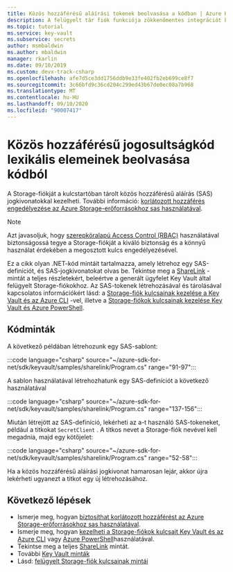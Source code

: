 ```yaml
---
title: Közös hozzáférésű aláírási tokenek beolvasása a kódban | Azure Key Vault
description: A felügyelt tár fiók funkciója zökkenőmentes integrációt biztosít Azure Key Vault és egy Azure Storage-fiók között. Ez a példa a .NET-hez készült Azure SDK-t használja az SAS-tokenek kezeléséhez.
ms.topic: tutorial
ms.service: key-vault
ms.subservice: secrets
author: msmbaldwin
ms.author: mbaldwin
manager: rkarlin
ms.date: 09/10/2019
ms.custom: devx-track-csharp
ms.openlocfilehash: afe7d5ce3dd1756ddb9e33fe402fb2eb699ce8f7
ms.sourcegitcommit: 3c66bfd9c36cd204c299ed43b67de0ec08a7b968
ms.translationtype: MT
ms.contentlocale: hu-HU
ms.lasthandoff: 09/10/2020
ms.locfileid: "90007417"
---
```

# <a name="fetch-shared-access-signature-tokens-in-code"></a>Közös hozzáférésű jogosultságkód lexikális elemeinek beolvasása kódból

A Storage-fiókját a kulcstartóban tárolt közös hozzáférésű aláírás (SAS) jogkivonatokkal kezelheti. További információ: [korlátozott hozzáférés engedélyezése az Azure Storage-erőforrásokhoz sas használatával](../../storage/common/storage-sas-overview.md).

> [!NOTE]
> Azt javasoljuk, hogy [szerepköralapú Access Control (RBAC)](../../storage/common/storage-auth-aad.md) használatával biztonságossá tegye a Storage-fiókját a kiváló biztonság és a könnyű használat érdekében a megosztott kulcs engedélyezésével.

Ez a cikk olyan .NET-kód mintáit tartalmazza, amely létrehoz egy SAS-definíciót, és SAS-jogkivonatokat olvas be. Tekintse meg a [ShareLink](https://docs.microsoft.com/samples/azure/azure-sdk-for-net/share-link/) -mintát a teljes részletekért, beleértve a generált ügyfelet Key Vault által felügyelt Storage-fiókokhoz. Az SAS-tokenek létrehozásával és tárolásával kapcsolatos információkért lásd: a [Storage-fiók kulcsainak kezelése a Key Vault és az Azure CLI](overview-storage-keys.md) -vel, illetve a [Storage-fiókok kulcsainak kezelése Key Vault és Azure PowerShell](overview-storage-keys-powershell.md).

## <a name="code-samples"></a>Kódminták

A következő példában létrehozunk egy SAS-sablont:

:::code language="csharp" source="~/azure-sdk-for-net/sdk/keyvault/samples/sharelink/Program.cs" range="91-97":::

A sablon használatával létrehozhatunk egy SAS-definíciót a következő használatával 

:::code language="csharp" source="~/azure-sdk-for-net/sdk/keyvault/samples/sharelink/Program.cs" range="137-156":::

Miután létrejött az SAS-definíció, lekérheti az a-t használó SAS-tokeneket, például a titkokat `SecretClient` . A titkos nevet a Storage-fiók nevével kell megadnia, majd egy kötőjelet:

:::code language="csharp" source="~/azure-sdk-for-net/sdk/keyvault/samples/sharelink/Program.cs" range="52-58":::

Ha a közös hozzáférésű aláírási jogkivonat hamarosan lejár, akkor újra lekérheti ugyanezt a titkot egy új létrehozásához.

## <a name="next-steps"></a>Következő lépések
- Ismerje meg, hogyan [biztosíthat korlátozott hozzáférést az Azure Storage-erőforrásokhoz sas használatával](../../storage/common/storage-sas-overview.md).
- Ismerje meg, hogyan [kezelheti a Storage-fiókok kulcsait Key Vault és az Azure CLI](overview-storage-keys.md) vagy [Azure PowerShell](overview-storage-keys-powershell.md)használatával.
- Tekintse meg a teljes [ShareLink](https://docs.microsoft.com/samples/azure/azure-sdk-for-net/share-link/) mintát.
- További [Key Vault minták](https://docs.microsoft.com/samples/browse/?expanded=azure&products=azure-key-vault)
- Lásd: [felügyelt Storage-fiók kulcsainak mintái](https://github.com/Azure-Samples?utf8=%E2%9C%93&q=key+vault+storage&type=&language=)
